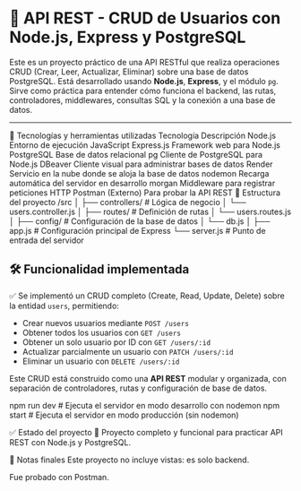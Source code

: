 # 🧠 API REST - CRUD de Usuarios con Node.js, Express y PostgreSQL

Este es un proyecto práctico de una API RESTful que realiza operaciones CRUD (Crear, Leer, Actualizar, Eliminar) sobre una base de datos PostgreSQL. Está desarrollado usando **Node.js**, **Express**, y el módulo `pg`. Sirve como práctica para entender cómo funciona el backend, las rutas, controladores, middlewares, consultas SQL y la conexión a una base de datos.

---

🚀 Tecnologías y herramientas utilizadas
Tecnología	Descripción
Node.js	Entorno de ejecución JavaScript
Express.js	Framework web para Node.js
PostgreSQL	Base de datos relacional
pg	Cliente de PostgreSQL para Node.js
DBeaver	Cliente visual para administrar bases de datos
Render	Servicio en la nube donde se aloja la base de datos
nodemon	Recarga automática del servidor en desarrollo
morgan	Middleware para registrar peticiones HTTP
Postman	(Externo) Para probar la API REST
📁 Estructura del proyecto
/src
│
├── controllers/ # Lógica de negocio
│ └── users.controller.js
│
├── routes/ # Definición de rutas
│ └── users.routes.js
│
├── config/ # Configuración de la base de datos
│ └── db.js
│
├── app.js # Configuración principal de Express
└── server.js # Punto de entrada del servidor

## 🛠 Funcionalidad implementada

✅ Se implementó un CRUD completo (Create, Read, Update, Delete) sobre la entidad `users`, permitiendo:

- Crear nuevos usuarios mediante `POST /users`
- Obtener todos los usuarios con `GET /users`
- Obtener un solo usuario por ID con `GET /users/:id`
- Actualizar parcialmente un usuario con `PATCH /users/:id`
- Eliminar un usuario con `DELETE /users/:id`

Este CRUD está construido como una **API REST** modular y organizada, con separación de controladores, rutas y configuración de base de datos.


npm run dev # Ejecuta el servidor en modo desarrollo con nodemon npm start # Ejecuta el servidor en modo producción (sin nodemon)

✅ Estado del proyecto 🔧 Proyecto completo y funcional para practicar API REST con Node.js y PostgreSQL.


📌 Notas finales Este proyecto no incluye vistas: es solo backend.

Fue probado con Postman.
